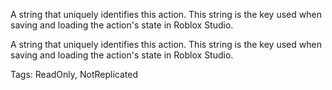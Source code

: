 A string that uniquely identifies this action. This string is the key used when saving and loading the action's state in Roblox Studio.
	
A string that uniquely identifies this action. This string is the key used when saving and loading the action's state in Roblox Studio.

Tags: ReadOnly, NotReplicated